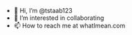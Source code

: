 - 👋 Hi, I’m @tstaab123
- 👀 I’m interested in collaborating
- 📫 How to reach me at whatImean.com

<!---
tstaab123/tstaab123 is a ✨ special ✨ repository because its `README.md` (this file) appears on your GitHub profile.
You can click the Preview link to take a look at your changes.
--->

